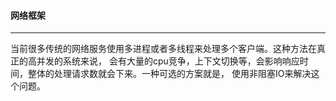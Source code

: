 #### 网络框架 ####

------------------------

当前很多传统的网络服务使用多进程或者多线程来处理多个客户端。这种方法在真正的高并发的系统来说，
会有大量的cpu竞争，上下文切换等，会影响响应时间，整体的处理请求数就会下来。一种可选的方案就是，
使用非阻塞IO来解决这个问题。

